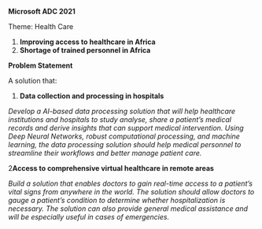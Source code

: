 **Microsoft ADC 2021**

Theme: Health Care

1. **Improving access to healthcare in Africa**
2. **Shortage of trained personnel in Africa**

**Problem Statement**

A solution that:

1. **Data collection and processing in hospitals**

*Develop a AI-based data processing solution that will help healthcare institutions and hospitals to study analyse, share a patient’s medical records and derive insights that can support medical intervention. Using Deep Neural Networks, robust computational processing, and machine learning, the data processing solution should help medical personnel to streamline their workflows and better manage patient care.*

2**Access to comprehensive virtual healthcare in remote areas**

*Build a solution that enables doctors to gain real-time access to a patient’s vital signs from anywhere in the world. The solution should allow doctors to gauge a patient’s condition to determine whether hospitalization is necessary. The solution can also provide general medical assistance and will be especially useful in cases of emergencies.*
